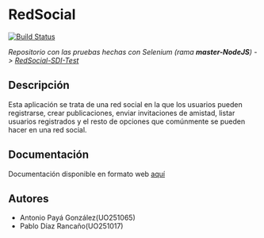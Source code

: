 # RedSocial
[![Build Status](https://travis-ci.com/antonioalfa22/RedSocial-NodeJS.svg?token=paxWmMD1E3zNeS1ssC5y&branch=master)](https://travis-ci.com/antonioalfa22/RedSocial-NodeJS)

*Repositorio con las pruebas hechas con Selenium (rama **master-NodeJS**) -> [RedSocial-SDI-Test](https://github.com/antonioalfa22/RedSocial-SDI-Test)*

## Descripción

Esta aplicación se trata de una red social en la que los usuarios pueden registrarse, crear publicaciones, enviar
invitaciones de amistad, listar usuarios registrados y el resto de opciones que comúnmente se pueden hacer en 
una red social.

## Documentación

Documentación disponible en formato web [aquí](https://redsocialsdi.gitbook.io/redsocialsdi/)

## Autores

* Antonio Payá González(UO251065)
* Pablo Díaz Rancaño(UO251017)
